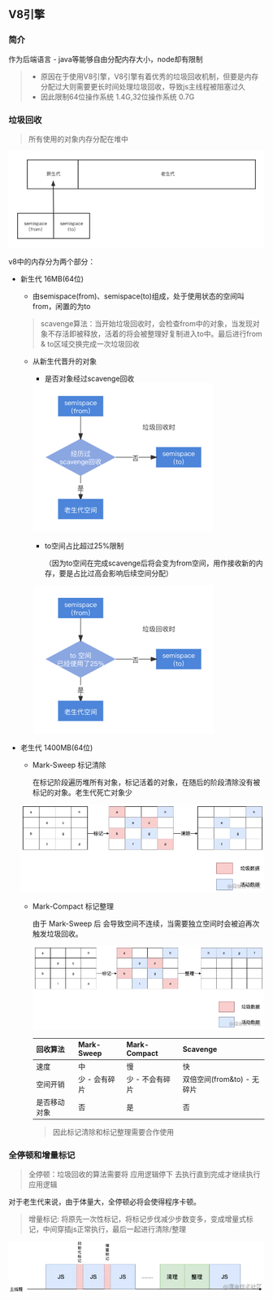 ## V8引擎

### 简介

作为后端语言 - java等能够自由分配内存大小，node却有限制

> - 原因在于使用V8引擎，V8引擎有着优秀的垃圾回收机制，但要是内存分配过大则需要更长时间处理垃圾回收，导致js主线程被阻塞过久
> - 因此限制64位操作系统 1.4G,32位操作系统 0.7G



### 垃圾回收

> 所有使用的对象内存分配在堆中

![v8垃圾回收-内存](https://raw.githubusercontent.com/caifeng123/pictures/master/v8%E5%9E%83%E5%9C%BE%E5%9B%9E%E6%94%B6-%E5%86%85%E5%AD%98.png)

v8中的内存分为两个部分：

- 新生代 16MB(64位)

  - 由semispace(from)、semispace(to)组成，处于使用状态的空间叫from，闲置的为to

  > scavenge算法：当开始垃圾回收时，会检查from中的对象，当发现对象不存活即被释放，活着的将会被整理好复制进入to中。最后进行from & to区域交换完成一次垃圾回收

  - 从新生代晋升的对象

    - 是否对象经过scavenge回收

    <img style="display: inline-block" src="https://raw.githubusercontent.com/caifeng123/pictures/master/%E6%9C%AA%E5%91%BD%E5%90%8D%E6%96%87%E4%BB%B6%20(3).png" />

    - to空间占比超过25%限制

      （因为to空间在完成scavenge后将会变为from空间，用作接收新的内存，要是占比过高会影响后续空间分配）

    <img style="display: inline-block" src="https://raw.githubusercontent.com/caifeng123/pictures/master/%E6%9C%AA%E5%91%BD%E5%90%8D%E6%96%87%E4%BB%B6%20(4).png" />

- 老生代 1400MB(64位)

  - Mark-Sweep 标记清除

    在标记阶段遍历堆所有对象，标记活着的对象，在随后的阶段清除没有被标记的对象。老生代死亡对象少

  ![V8-第 7 页.png](https://raw.githubusercontent.com/caifeng123/pictures/master/4ef5e9bbcc094de1be9e4d932a742549%7Etplv-k3u1fbpfcp-watermark.awebp)

  - Mark-Compact 标记整理

    由于 Mark-Sweep 后 会导致空间不连续，当需要独立空间时会被迫再次触发垃圾回收。

    ![V8-第 8 页.png](https://raw.githubusercontent.com/caifeng123/pictures/master/01abc7919b78482089055ba3dfef38ef%7Etplv-k3u1fbpfcp-watermark.awebp)

    | 回收算法     | Mark-Sweep    | Mark-Compact    | Scavenge                   |
    | ------------ | ------------- | --------------- | -------------------------- |
    | 速度         | 中            | 慢              | 快                         |
    | 空间开销     | 少 - 会有碎片 | 少 - 不会有碎片 | 双倍空间(from&to) - 无碎片 |
    | 是否移动对象 | 否            | 是              | 否                         |
  
    > 因此标记清除和标记整理需要合作使用



### 全停顿和增量标记

> 全停顿：垃圾回收的算法需要将 应用逻辑停下 去执行直到完成才继续执行应用逻辑

对于老生代来说，由于体量大，全停顿必将会使得程序卡顿。

> 增量标记: 将原先一次性标记，将标记步伐减少步数变多，变成增量式标记，中间穿插js正常执行，最后一起进行清除/整理

![img](https://raw.githubusercontent.com/caifeng123/pictures/master/6e6906238d314d5eb0f8be2b45558cf1%7Etplv-k3u1fbpfcp-watermark.awebp)